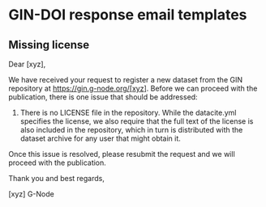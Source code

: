 # GIN-DOI response email templates

## Missing license

Dear [xyz],

We have received your request to register a new dataset from the GIN repository at https://gin.g-node.org/[xyz]. Before we can proceed with the publication, there is one issue that should be addressed:

1. There is no LICENSE file in the repository. While the datacite.yml specifies the license, we also require that the full text of the license is also included in the repository, which in turn is distributed with the dataset archive for any user that might obtain it.

Once this issue is resolved, please resubmit the request and we will proceed with the publication.

Thank you and best regards,

[xyz]
G-Node
